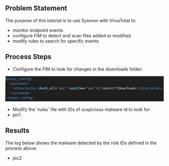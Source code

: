 ## Problem Statement

The purpose of this tutorial is to use Sysmon with VirusTotal to:
- monitor endpoint events
- configure FIM to detect and scan files added or modified
- modify rules to search for specific events

## Process Steps

- Configure the FIM to look for changes in the downloads folder:

![fim](https://github.com/sarkyzab/cs_1/blob/main/assets/pic1a.PNG)

- Modify the 'rules' file with IDs of suspicious malware id to look for:
- pic1

## Results
The log below shows the malware detected by the rule IDs defined in the process above:
- pic2